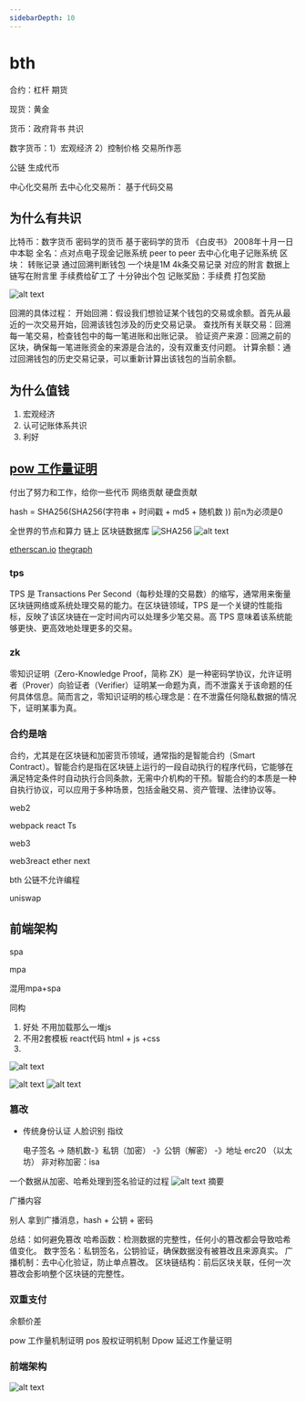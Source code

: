 ```yaml
---
sidebarDepth: 10
---
```


# bth

合约：杠杆 期货

现货：黄金

货币：政府背书 共识

数字货币：1）宏观经济 2）控制价格 交易所作恶  

公链 生成代币  

中心化交易所
去中心化交易所： 基于代码交易 

## 为什么有共识 

比特币：数字货币 密码学的货币 基于密码学的货币 《白皮书》 2008年十月一日 中本聪 全名：点对点电子现金记账系统 peer to peer 去中心化电子记账系统 
区块： 转账记录 通过回溯判断钱包  一个块是1M 4k条交易记录 对应的附言 数据上链写在附言里 手续费给矿工了 十分钟出个包
记账奖励：手续费 打包奖励

![alt text](./assets/btc.png)

回溯的具体过程：
开始回溯：假设我们想验证某个钱包的交易或余额。首先从最近的一次交易开始，回溯该钱包涉及的历史交易记录。
查找所有关联交易：回溯每一笔交易，检查钱包中的每一笔进账和出账记录。
验证资产来源：回溯之前的区块，确保每一笔进账资金的来源是合法的，没有双重支付问题。
计算余额：通过回溯钱包的历史交易记录，可以重新计算出该钱包的当前余额。

## 为什么值钱

1. 宏观经济
2. 认可记账体系共识
3. 利好

## [pow 工作量证明](https://chatgpt.com/c/67143f67-e4c4-800c-b009-9b40466c1155)

付出了努力和工作，给你一些代币
网络贡献
硬盘贡献 


hash = SHA256(SHA256(字符串 + 时间戳 + md5 + 随机数 )) 前n为必须是0

全世界的节点和算力 
链上  区块链数据库 
![SHA256](./assets/sha56.png)
![alt text](./assets/sha2561.png)

[etherscan.io](https://etherscan.io/)
[thegraph](https://thegraph.com/zh/)


### tps

 TPS 是 Transactions Per Second（每秒处理的交易数）的缩写，通常用来衡量区块链网络或系统处理交易的能力。在区块链领域，TPS 是一个关键的性能指标，反映了该区块链在一定时间内可以处理多少笔交易。高 TPS 意味着该系统能够更快、更高效地处理更多的交易。

 ### zk

 零知识证明（Zero-Knowledge Proof，简称 ZK）是一种密码学协议，允许证明者（Prover）向验证者（Verifier）证明某一命题为真，而不泄露关于该命题的任何具体信息。简而言之，零知识证明的核心理念是：在不泄露任何隐私数据的情况下，证明某事为真。


 ### 合约是啥

 合约，尤其是在区块链和加密货币领域，通常指的是智能合约（Smart Contract）。智能合约是指在区块链上运行的一段自动执行的程序代码，它能够在满足特定条件时自动执行合同条款，无需中介机构的干预。智能合约的本质是一种自执行协议，可以应用于多种场景，包括金融交易、资产管理、法律协议等。


 web2 

 webpack react Ts

 web3 

 web3react ether next 

 bth 公链不允许编程 

 uniswap 


## 前端架构 

spa 

mpa

混用mpa+spa

同构

1. 好处 不用加载那么一堆js
2. 不用2套模板  react代码
    html + js +css 
3. 


![alt text](./assets/jg.png)

![alt text](./assets/css.png)
![alt text](./assets/js.png)

### 篡改 

- 传统身份认证 人脸识别 指纹 

    电子签名 -> 随机数-》私钥（加密） -》公钥（解密） -》地址
    erc20 （以太坊）
    非对称加密：isa 
 
 一个数据从加密、哈希处理到签名验证的过程
![alt text](./assets/btc_1.png)
摘要 

广播内容

别人  拿到广播消息，hash + 公钥 + 密码 

总结：如何避免篡改
哈希函数：检测数据的完整性，任何小的篡改都会导致哈希值变化。
数字签名：私钥签名，公钥验证，确保数据没有被篡改且来源真实。
广播机制：去中心化验证，防止单点篡改。
区块链结构：前后区块关联，任何一次篡改会影响整个区块链的完整性。

### 双重支付
余额价差


pow  工作量机制证明 
pos  股权证明机制 
Dpow 延迟工作量证明 




### 前端架构 

![alt text](./assets/pending.png)